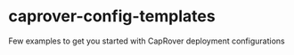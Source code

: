 # caprover-config-templates
Few examples to get you started with CapRover deployment configurations
